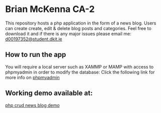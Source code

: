 # Brian McKenna CA-2

This repository hosts a php application in the form of a news blog. Users can create create, edit & delete blog posts and categories. Feel free to download it and if there is any major issues please email me:  d00197352@student.dkit.ie

## How to run the app

You will require a local server such as XAMMP or MAMP with access to phpmyadmin in order to modify the database: Click the following link for more info on [phpmyadmin](https://www.phpmyadmin.net/)

## Working demo available at:

[php crud news blog demo](https://mysql04.comp.dkit.ie/D00197352/ca2_news_blog/index.php)
